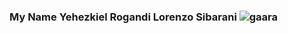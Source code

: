 ### My Name Yehezkiel Rogandi Lorenzo Sibarani ![gaara](https://user-images.githubusercontent.com/115450158/205421337-efab1152-053e-4c99-8267-df0e6e47a838.jpg)


<!--
**yehezkielrogandi2018110/yehezkielrogandi2018110** is a ✨ _special_ ✨ repository because its `README.md` (this file) appears on your GitHub profile.
My Name Yehezkiel Rogandi Lorenzo
Here are some ideas to get you started:

- 🔭 I’m currently working on ...
- 🌱 I’m currently learning ...
- 👯 I’m looking to collaborate on ...
- 🤔 I’m looking for help with ...
- 💬 Ask me about ...
- 📫 How to reach me: ...
- 😄 Pronouns: ...
- ⚡ Fun fact: ...
-->

